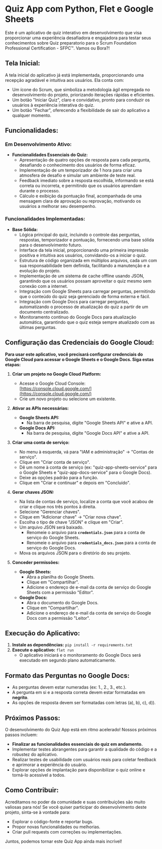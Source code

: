 # Quiz App com Python, Flet e Google Sheets

Este é um aplicativo de quiz interativo em desenvolvimento que visa proporcionar uma experiência desafiadora e engajadora para testar seus conhecimentos sobre Quiz preparatorio para o Scrum Foundation Professional Certification - SFPC™. Vamos ou Bora?!

## Tela Inicial:

A tela inicial do aplicativo já está implementada, proporcionando uma recepção agradável e intuitiva aos usuários. Ela conta com:

- Um ícone do Scrum, que simboliza a metodologia ágil empregada no desenvolvimento do projeto, priorizando iterações rápidas e eficientes.
- Um botão "Iniciar Quiz", claro e convidativo, pronto para conduzir os usuários à experiência interativa do quiz.
- Um botão "Fechar", oferecendo a flexibilidade de sair do aplicativo a qualquer momento.


## Funcionalidades:

### Em Desenvolvimento Ativo:

- **Funcionalidades Essenciais do Quiz:**
    - Apresentação de quatro opções de resposta para cada pergunta, desafiando o conhecimento dos usuários de forma eficaz.
    - Implementação de um temporizador de 1 hora para criar uma atmosfera de desafio e simular um ambiente de teste real.
    - Feedback imediato sobre a resposta escolhida, informando se está correta ou incorreta, e permitindo que os usuários aprendam durante o processo.
    - Cálculo e exibição da pontuação final, acompanhada de uma mensagem clara de aprovação ou reprovação, motivando os usuários a melhorar seu desempenho.

### Funcionalidades Implementadas:

- **Base Sólida:**
    - Lógica principal do quiz, incluindo o controle das perguntas, respostas, temporizador e pontuação, fornecendo uma base sólida para o desenvolvimento futuro.
    - Interface da tela inicial, proporcionando uma primeira impressão positiva e intuitiva aos usuários, convidando-os a iniciar o quiz.
    - Estrutura de código organizada em múltiplos arquivos, cada um com sua responsabilidade bem definida, facilitando a manutenção e a evolução do projeto. 
    - Implementação de um sistema de cache offline usando JSON, garantindo que os usuários possam aproveitar o quiz mesmo sem conexão com a internet.
    - Integração com Google Sheets para carregar perguntas, permitindo que o conteúdo do quiz seja gerenciado de forma externa e fácil.
    - Integração com Google Docs para carregar perguntas, automatizando o processo de atualização do quiz a partir de um documento centralizado.
    - Monitoramento contínuo do Google Docs para atualização automática, garantindo que o quiz esteja sempre atualizado com as últimas perguntas.

## Configuração das Credenciais do Google Cloud:

**Para usar este aplicativo, você precisará configurar credenciais do Google Cloud para acessar o Google Sheets e o Google Docs. Siga estas etapas:**

1. **Criar um projeto no Google Cloud Platform:**
   - Acesse o Google Cloud Console: [https://console.cloud.google.com/](https://console.cloud.google.com/)
   - Crie um novo projeto ou selecione um existente.

2. **Ativar as APIs necessárias:**
   - **Google Sheets API:**
     - Na barra de pesquisa, digite "Google Sheets API" e ative a API.
   - **Google Docs API:**
     - Na barra de pesquisa, digite "Google Docs API" e ative a API.

3. **Criar uma conta de serviço:**
   - No menu à esquerda, vá para "IAM e administração" -> "Contas de serviço".
   - Clique em "Criar conta de serviço".
   - Dê um nome à conta de serviço (ex: "quiz-app-sheets-service" para o Google Sheets e "quiz-app-docs-service" para o Google Docs).
   - Deixe as opções padrão para a função.
   - Clique em "Criar e continuar" e depois em "Concluído".

4. **Gerar chaves JSON:**
   - Na lista de contas de serviço, localize a conta que você acabou de criar e clique nos três pontos à direita.
   - Selecione "Gerenciar chaves".
   - Clique em "Adicionar chave" -> "Criar nova chave".
   - Escolha o tipo de chave "JSON" e clique em "Criar".
   - Um arquivo JSON será baixado. 
     - Renomeie o arquivo para **`credentials.json`** para a conta de serviço do Google Sheets.
     - Renomeie o arquivo para **`credentials_docs.json`** para a conta de serviço do Google Docs.
   - Mova os arquivos JSON para o diretório do seu projeto.

5. **Conceder permissões:**
   - **Google Sheets:**
     - Abra a planilha do Google Sheets.
     - Clique em "Compartilhar".
     - Adicione o endereço de e-mail da conta de serviço do Google Sheets com a permissão "Editor".
   - **Google Docs:**
     - Abra o documento do Google Docs.
     - Clique em "Compartilhar".
     - Adicione o endereço de e-mail da conta de serviço do Google Docs com a permissão "Leitor".

## Execução do Aplicativo:

1. **Instale as dependências:** `pip install -r requirements.txt`
2. **Execute o aplicativo:** `flet run`
   - O aplicativo iniciará e o monitoramento do Google Docs será executado em segundo plano automaticamente.

## Formato das Perguntas no Google Docs:

- As perguntas devem estar numeradas (ex: 1., 2., 3., etc.).
- A pergunta em si e a resposta correta devem estar formatadas em **negrito**.
- As opções de resposta devem ser formatadas com letras (a), b), c), d)).

## Próximos Passos:

O desenvolvimento do Quiz App está em ritmo acelerado! Nossos próximos passos incluem:

- **Finalizar as funcionalidades essenciais do quiz em andamento.**
- Implementar testes abrangentes para garantir a qualidade do código e a robustez do aplicativo.
- Realizar testes de usabilidade com usuários reais para coletar feedback e aprimorar a experiência do usuário.
- Explorar opções de implantação para disponibilizar o quiz online e torná-lo acessível a todos.

## Como Contribuir:

Acreditamos no poder da comunidade e suas contribuições são muito valiosas para nós! Se você quiser participar do desenvolvimento deste projeto, sinta-se à vontade para:

- Explorar o código-fonte e reportar bugs.
- Propor novas funcionalidades ou melhorias.
- Criar pull requests com correções ou implementações.

Juntos, podemos tornar este Quiz App ainda mais incrível!

